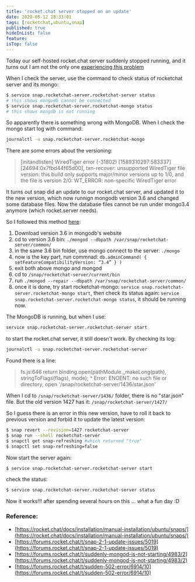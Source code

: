 ```yaml
---
title: 'rocket.chat server stopped on an update'
date: 2020-05-12 18:33:01
tags: [rocketchat,ubuntu,snap]
published: true
hideInList: false
feature: 
isTop: false
---
```

Today our self-hosted rocket.chat server suddenly stopped running, and it turns out I am not the only one [experiencing this problem](https://forums.rocket.chat/t/sudden-502-error/6914)

When I check the server, use the command to check status of rocketchat server and its mongo:
```bash
$ service snap.rocketchat-server.rocketchat-server status
# this shows mongodb cannot be connected
$ service snap.rocketchat-server.rocketchat-mongo status
# this shows mongdb is not running
```

So apparently there is something wrong with MongoDB. When I check the mongo start log with command:
```bash
journalctl -u snap.rocketchat-server.rocketchat-mongo
```

There are some errors about the versioning: 
> [initandlisten] WiredTiger error (-31802) [1589310297:583337][24694:0x7fbd44f65d00], txn-recover: unsupported WiredTiger file version: this build  only supports major/minor versions up to 1/0,  and the file is version 2/0: WT_ERROR: non-specific WiredTiger error

It turns out snap did an update to our rocket.chat server, and updated it to the new version, which now runnign mongodb version 3.6 and changed some database files. Now the database files cannot be run under mongo3.4 anymore (which rocket.server needs).

So I followed this method [here](https://forums.rocket.chat/t/suddenly-mongod-is-not-starting/4983/2):
1. Download version 3.6 in mongodb's website
2. cd to version 3.6 bin: `./mongod --dbpath /var/snap/rocketchat-server/common/`
3. in the same 3.6 bin folder, use mongo connect to the server: `./mongo`
4. now is the key part, run commnad: `db.adminCommand( { setFeatureCompatibilityVersion: “3.4” } )`
5. exit both above mongo and mongod
6. cd to `/snap/rocketchat-server/current/bin`
7. run `./mongod --repair --dbpath /var/snap/rocketchat-server/common/`
8. once it is done, try start rocketchat-mongo: `service snap.rocketchat-server.rocketchat-mongo start`, then check its status again: `service snap.rocketchat-server.rocketchat-mongo status`, it should be running now.

The MongoDB is running, but when I use:
```bash
service snap.rocketchat-server.rocketchat-server start
```
to start the rocket.chat server, it still doesn't work. By checking its log:
```bash
journalctl -u snap.rocketchat-server.rocketchat-server
```
Found there is a line: 
> fs.js:646
> return binding.open(pathModule._makeLong(path), stringToFlags(flags), mode);
>                 ^
> Error: ENOENT: no such file or directory, open '/snap/rocketchat-server/1436/star.json'

When I cd to `/snap/rocketchat-server/1436/` folder, there is no "star.json" file. But the old version 1427 has it: `/snap/rocketchat-server/1427/`

So I guess there is an error in this new version, have to roll it back to previous version and forbid it to update the latest version:
```bash
$ snap revert --revision=1427 rocketchat-server
$ snap run --shell rocketchat-server
$ snapctl get snap-refreshing #which returned "true"
$ snapctl set snap-refreshing=false
```
Now start the server again:
```bash
$ service snap.rocketchat-server.rocketchat-server start
```
check the status:
```bash
$ service snap.rocketchat-server.rocketchat-server status
```
Now it works!!! after spending several hours on this ... what a fun day :D

### Reference:
* [https://rocket.chat/docs/installation/manual-installation/ubuntu/snaps/](https://rocket.chat/docs/installation/manual-installation/ubuntu/snaps/)
* [https://forums.rocket.chat/t/snap-2-1-update-issues/5019](https://forums.rocket.chat/t/snap-2-1-update-issues/5019)
* [https://forums.rocket.chat/t/suddenly-mongod-is-not-starting/4983/2](https://forums.rocket.chat/t/suddenly-mongod-is-not-starting/4983/2)
* [https://forums.rocket.chat/t/sudden-502-error/6914/10](https://forums.rocket.chat/t/sudden-502-error/6914/10)



